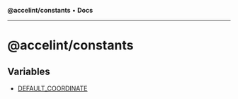 **@accelint/constants** • **Docs**

***

# @accelint/constants

## Variables

- [DEFAULT\_COORDINATE](variables/DEFAULT_COORDINATE.md)

